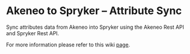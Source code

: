 # Akeneo to Spryker – Attribute Sync

Sync attributes data from Akeneo into Spryker using the Akeneo Rest API and Spryker Rest API.

For more information please refer to this wiki [page](https://github.com/alumio-int/spryker-templates/wiki/Attributes-Synchronization-from-Akeneo-to-Spryker).
